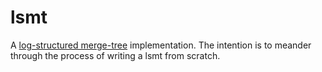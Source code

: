 lsmt
====

A [log-structured merge-tree](http://patrickgombert.com/2020/using-log-structured-merge-trees/) implementation. The intention is to meander through the process of writing a lsmt from scratch.

